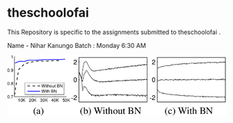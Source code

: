 # theschoolofai
This Repository is specific to the assignments submitted to theschoolofai .

Name - Nihar Kanungo
Batch : Monday 6:30 AM


![](Assignment4/images/BN1.png)

